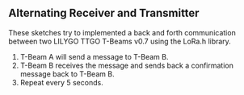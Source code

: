 ## Alternating Receiver and Transmitter 

These sketches try to implemented a back and forth communication between two LILYGO TTGO T-Beams v0.7 using the LoRa.h library.

1. T-Beam A will send a message to T-Beam B. 
2. T-Beam B receives the message and sends back a confirmation message back to T-Beam B. 
3. Repeat every 5 seconds.

